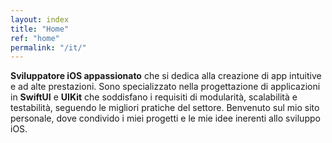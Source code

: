 ```yaml
---
layout: index
title: "Home"
ref: "home"
permalink: "/it/"
---
```

**Sviluppatore iOS appassionato** che si dedica alla creazione di app intuitive e ad alte prestazioni.
Sono specializzato nella progettazione di applicazioni in **SwiftUI** e **UIKit** che soddisfano i requisiti di modularità, scalabilità e testabilità, seguendo le migliori pratiche del settore.
Benvenuto sul mio sito personale, dove condivido i miei progetti e le mie idee inerenti allo sviluppo iOS.